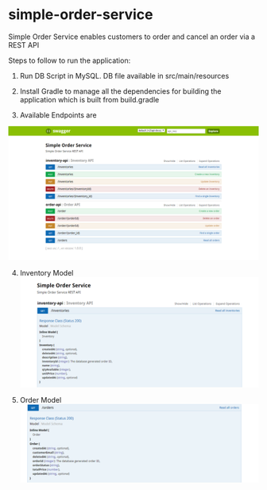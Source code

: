 # simple-order-service
Simple Order Service enables customers to order and cancel an order via a REST API 


Steps to follow to run the application: 

1. Run DB Script in MySQL. DB file available in src/main/resources

2. Install Gradle to manage all the dependencies for building the application which is built from build.gradle 

3. Available Endpoints are 

![Alt text](./simple-order-service/simpleorderservice/images/endpoints.PNG?raw=true "Optional Title")

4. Inventory Model 
![Alt text](./simple-order-service/simpleorderservice/images/inventoryModel.PNG?raw=true "Optional Title")

5. Order Model
![Alt text](./simple-order-service/simpleorderservice/images/ordermodel.PNG?raw=true "Optional Title")
